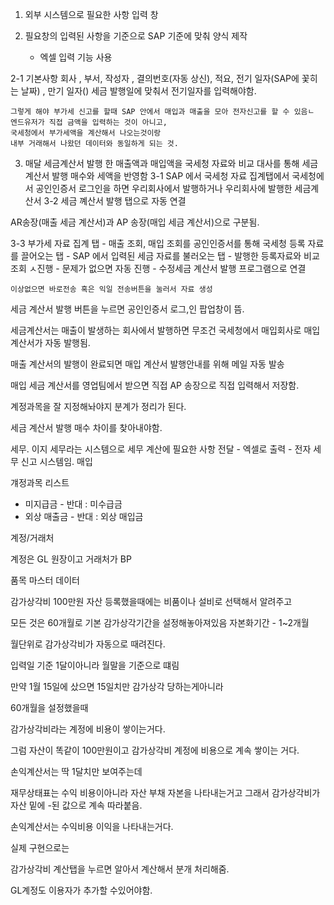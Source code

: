 1. 외부 시스템으로 필요한 사항 입력 창

2. 필요창의 입력된 사항을 기준으로  SAP 기준에 맞춰 양식 제작
	- 엑셀 입력 기능 사용

2-1  기본사항
	회사 , 부서, 작성자  , 결의번호(자동 상신), 적요, 
	전기 일자(SAP에 꽃히는 날짜) , 만기 일자()
	세금 발행일에 맞춰서 전기일자를 입력해야함.

	그렇게 해야 부가세 신고를 할때 SAP 안에서 매입과 매출을 모아 전자신고를 할 수 있음ㄴ
	엔드유저가 직접 금액을 입력하는 것이 아니고,
	국세청에서 부가세액을 계산해서 나오는것이랑
	내부 거래해서 나왔던 데이터와 동일하게 되는 것.
	
3. 매달 세금계산서 발행 한 매출액과 매입액을 국세청 자료와 비교 대사를 통해
    세금계산서 발행 매수와 세액을 반영함
3-1 SAP 에서 국세청 자료 집계탭에서 국세청에서 공인인증서 로그인을 하면
 우리회사에서 발행하거나 우리회사에 발행한 세금계산서
3-2  세금 꼐산서 발행 탭으로 자동 연결

AR송장(매출 세금 계산서)과 AP 송장(매입 세금 계산서)으로 구분됨.




3-3 부가세 자료 집계 탭
	- 매출 조회, 매입 조회를 공인인증서를 통해 국세청 등록 자료를 끌어오는 탭
	- SAP 에서 입력된 세금 자료를 불러오는 탭
	- 발행한 등록자료와 비교 조회 ㅅ진행
	- 문제가 없으면 자동 진행
	- 수정세금 계산서 발행 프로그램으로 연결

	이상없으면 바로전송 혹은 익일 전송버튼을 눌러서 자료 생성


세금 계산서 발행  버튼을 누르면 공인인증서 로그,인 팝업창이 뜸.



세금계산서는 매출이 발생하는 회사에서 발행하면 무조건 국세청에서 매입회사로 매입계산서가 자동 발행됨.

매출 계산서의 발행이 완료되면 매입 계산서 발행안내를 위해 메일 자동 발송



매입 세금 계산서를 영업팀에서 받으면 직접 AP 송장으로 직접 입력해서 저장함.

계정과목을 잘 지정해놔야지 분계가 정리가 된다.


세금 계산서 발행 매수 차이를 찾아내야함.





세무. 이지 세무라는 시스템으로 세무 계산에 필요한 사항 전달
	- 엑셀로 출력
	- 전자 세무 신고 시스템임.
	매입 


걔정과목 리스트
- 미지급금 - 반대 : 미수급금
- 외상 매출금 - 반대 : 외상 매입금


계정/거래처 

계정은  GL 원장이고
 거래처가 BP


품목 마스터 데이터

감가상각비 
100만원 자산 등록했을때에는
비품이나 설비로 선택해서 알려주고

모든 것은 60개월로 기본 감가상각기간을 설정해놓아져있음
 자본화기간 - 1~2개월

월단위로 감가상각비가 자동으로 때려진다.

입력일 기준 1달이아니라 월말을 기준으로 떄림

만약 1월 15일에 샀으면 15일치만 감가상각 당하는게아니라

60개월을 설정했을때 


감가상각비라는 계정에 비용이 쌓이는거다.

그럼 자산이 똑같이 100만원이고 감가상각비 계정에 비용으로 계속 쌓이는 거다.

손익계산서는 딱 1달치만 보여주는데

재무상태표는 수익 비용이아니라 자산 부채 자본을 나타내는거고
그래서 감가상각비가 자산 밑에 -된 값으로 계속 따라붙음.



손익계산서는 수익비용 이익을 나타내는거다.



실제 구현으로는 

감가상각비 계산탭을 누르면 알아서 계산해서 분개 처리해줌.

GL계정도 이용자가 추가할 수있어야함.